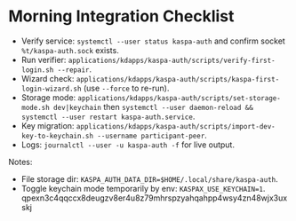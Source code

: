 # Morning Integration Checklist

- Verify service: `systemctl --user status kaspa-auth` and confirm socket `%t/kaspa-auth.sock` exists.
- Run verifier: `applications/kdapps/kaspa-auth/scripts/verify-first-login.sh --repair`.
- Wizard check: `applications/kdapps/kaspa-auth/scripts/kaspa-first-login-wizard.sh` (use `--force` to re-run).
- Storage mode: `applications/kdapps/kaspa-auth/scripts/set-storage-mode.sh dev|keychain` then `systemctl --user daemon-reload && systemctl --user restart kaspa-auth.service`.
- Key migration: `applications/kdapps/kaspa-auth/scripts/import-dev-key-to-keychain.sh --username participant-peer`.
- Logs: `journalctl --user -u kaspa-auth -f` for live output.

Notes:
- File storage dir: `KASPA_AUTH_DATA_DIR=$HOME/.local/share/kaspa-auth`.
- Toggle keychain mode temporarily by env: `KASPAX_USE_KEYCHAIN=1`.
qpexn3c4qqccx8deugzv8er4u8z79mhrspzyahqahpp4wsy4zn48wjx3uxskj
